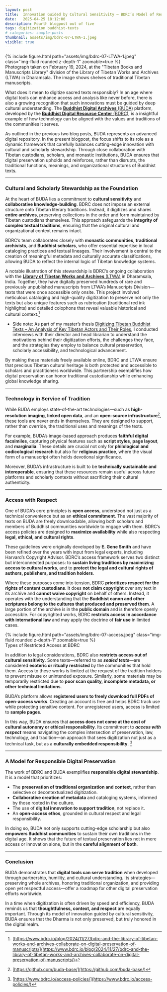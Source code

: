 ```yaml
---
layout: post
title:  Innovation Guided by Cultural Sensitivity – BDRC’s Model of Responsible Digital Stewardship
date:   2025-04-25 18:12:00
description: Fourth blogpost out of five
tags: digitization buddhist-texts
# categories: sample-posts
thumbnail: assets/img/bdrc-07-LTWA-1.jpeg
visible: true
---
```


<div class="row mt-3">
    <div class="col-sm mt-3 mt-md-0">
        {% include figure.html path="assets/img/bdrc-07-LTWA-1.jpeg" class="img-fluid rounded z-depth-1" zoomable=true %}
    </div>
</div>
<div class="caption">
    Photograph taken on February 19, 2024, at the "Tibetan Books and Manuscripts Library" division of the Library of Tibetan Works and Archives (LTWA) in Dharamsala. The image shows shelves of traditional Tibetan manuscripts.
</div>


What does it mean to digitize sacred texts responsibly? In an age where digital tools can enhance access and analysis like never before, there is also a growing recognition that such innovations must be guided by deep cultural understanding. The [**Buddhist Digital Archives** (BUDA)](https://library.bdrc.io) platform, developed by the [**Buddhist Digital Resource Center** (BDRC)](https://www.bdrc.io/), is a insightful example of how technology can be aligned with the values and traditions of the communities it serves.

As outlined in the previous two blog posts, BUDA represents an advanced digital repository. In the present blogpost, the focus shifts to its role as a dynamic framework that carefully balances cutting-edge innovation with cultural and scholarly stewardship. Through close collaboration with Tibetan custodians, scholars, and monastic institutions, BUDA ensures that digital preservation upholds and reinforces, rather than disrupts, the traditional functions, meanings, and organizational structures of Buddhist texts.

---

### Cultural and Scholarly Stewardship as the Foundation

At the heart of BUDA lies a commitment to **cultural sensitivity** and **collaborative knowledge-building**. BDRC does not impose an external structure onto Tibetan literary traditions. Instead, it digitizes and shares **entire archives**, preserving collections in the order and form maintained by Tibetan custodians themselves. This approach safeguards the **integrity of complex textual traditions**, ensuring that the original cultural and organizational context remains intact.

BDRC’s team collaborates closely with **monastic communities**, **traditional archivists**, and **Buddhist scholars**, who offer essential expertise in local cataloging practices and textual lineages. Their involvement is central to the creation of meaningful metadata and culturally accurate classifications, allowing BUDA to reflect the internal logic of Tibetan knowledge systems.

A notable illustration of this stewardship is BDRC’s ongoing collaboration with the [**Library of Tibetan Works and Archives** (LTWA)](https://tibetanlibrary.org/) in Dharamsala, India. Together, they have digitally preserved hundreds of rare and previously unpublished manuscripts from LTWA’s Manuscripts Division—texts that were once accessible only onsite. This project involved meticulous cataloging and high-quality digitization to preserve not only the texts but also unique features such as rubrication (traditional red ink highlights) and detailed colophons that reveal valuable historical and cultural context.[^1]

- Side note: As part of my master’s thesis [Digitizing Tibetan Buddhist Texts – An Analysis of Key Tibetan Actors and Their Roles](/assets/pdf/Yundung%202024_%20Digitizing%20Tibetan%20Buddhist%20Texts.pdf), I conducted interviews with their director and head librarian to understand the motivations behind their digitization efforts, the challenges they face, and the strategies they employ to balance cultural preservation, scholarly accessibility, and technological advancement.

By making these materials freely available online, BDRC and LTWA ensure that precious Tibetan cultural heritage is both protected and accessible to scholars and practitioners worldwide. This partnership exemplifies how digital preservation can honor traditional custodianship while enhancing global knowledge sharing.


---

### Technology in Service of Tradition

While BUDA employs state-of-the-art technologies—such as **high-resolution imaging**, **linked open data**, and an **open-source infrastructure**[^2], these tools are never ends in themselves. They are designed to support, rather than override, the traditional uses and meanings of the texts.

For example, BUDA’s image-based approach produces **faithful digital facsimiles**, capturing physical features such as **script styles**, **page layout**, and **marginalia**. These details are crucial not only for **philological and codicological research** but also for **religious practice**, where the visual form of a manuscript often holds devotional significance.

Moreover, BUDA’s infrastructure is built to be **technically sustainable and interoperable**, ensuring that these resources remain useful across future platforms and scholarly contexts without sacrificing their cultural authenticity.

---

### Access with Respect

One of BUDA’s core principles is **open access**, understood not just as a technical convenience but as an **ethical commitment**. The vast majority of texts on BUDA are freely downloadable, allowing both scholars and members of Buddhist communities worldwide to engage with them. BDRC’s access policies are designed to **maximize availability** while also respecting **legal, ethical, and cultural rights**.

These guidelines were originally developed by **E. Gene Smith** and have been refined over the years with input from legal experts, including Harvard’s Copyright Advisor. BDRC’s access framework serves two distinct but interconnected purposes: to **sustain living traditions by maximizing access to cultural works**, and to **protect the legal and cultural rights of authors, publishers, and tradition holders**.

Where these purposes come into tension, BDRC **prioritizes respect for the rights of content custodians**. It does **not claim copyright** over any text in its archive and **cannot waive copyright** on behalf of others. Instead, it operates with the understanding that the **Buddhist canon and other scriptures belong to the cultures that produced and preserved them**. A large portion of the archive is in the **public domain** and is therefore openly accessible. For copyrighted works, BDRC **restricts access in accordance with international law** and may apply the doctrine of **fair use** in limited cases.

<div class="row mt-3">
    <div class="col-sm mt-3 mt-md-0">
        {% include figure.html path="assets/img/bdrc-07-access.jpeg" class="img-fluid rounded z-depth-1" zoomable=true %}
    </div>
</div>
<div class="caption">
    Types of Restricted Access at BDRC
</div>

In addition to legal considerations, BDRC also **restricts access out of cultural sensitivity**. Some texts—referred to as ***sealed texts***—are considered **esoteric or ritually restricted** by the communities that hold them. Access to these works is limited at the request of the tradition holders to prevent misuse or unintended exposure. Similarly, some materials may be temporarily restricted due to **poor scan quality, incomplete metadata, or other technical limitations**.

BUDA’s platform allows **registered users to freely download full PDFs of open-access works**. Creating an account is free and helps BDRC track use while protecting sensitive content. For unregistered users, access is limited to **sample pages**.

In this way, BUDA ensures that **access does not come at the cost of cultural autonomy or ethical responsibility**. Its commitment to ***access with respect*** means navigating the complex intersection of preservation, law, technology, and tradition—an approach that sees digitization not just as a technical task, but as a **culturally embedded responsibility**. [^3]

---

### A Model for Responsible Digital Preservation

The work of BDRC and BUDA exemplifies **responsible digital stewardship**. It is a model that prioritizes:

- The **preservation of traditional organization and context**, rather than selective or decontextualized digitization.
- **Collaborative creation of metadata** and cataloging systems, informed by those rooted in the culture.
- The use of **digital innovation to support tradition**, not replace it.
- An **open-access ethos**, grounded in cultural respect and legal responsibility.

In doing so, BUDA not only supports cutting-edge scholarship but also **empowers Buddhist communities** to sustain their own traditions in the digital age. It shows that the future of textual preservation lies not in mere access or innovation alone, but in the **careful alignment of both**.

---

### Conclusion

BUDA demonstrates that **digital tools can serve tradition** when developed through partnership, humility, and cultural understanding. Its strategies—preserving whole archives, honoring traditional organization, and providing open yet respectful access—offer a roadmap for other digital preservation efforts worldwide.

In a time when digitization is often driven by speed and efficiency, BUDA reminds us that **thoughtfulness, context, and respect** are equally important. Through its model of innovation guided by cultural sensitivity, BUDA ensures that the Dharma is not only preserved, but truly honored in the digital realm.


[^1]: [https://www.bdrc.io/blog/2024/11/27/bdrc-and-the-library-of-tibetan-works-and-archives-collaborate-on-digital-preservation-of-manuscripts/](https://www.bdrc.io/blog/2024/11/27/bdrc-and-the-library-of-tibetan-works-and-archives-collaborate-on-digital-preservation-of-manuscripts/)
[^2]: [https://github.com/buda-base/](https://github.com/buda-base/)
[^3]: [https://www.bdrc.io/access-policies/](https://www.bdrc.io/access-policies/)
